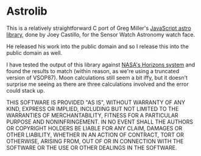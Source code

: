 # Astrolib

This is a relatively straightforward C port of Greg Miller's [JavaScript astro library](https://github.com/gmiller123456/astrogreg), done by Joey Castillo, for the Sensor Watch Astronomy watch face.

He released his work into the public domain and so I release this into the public domain as well.

I have tested the output of this library against [NASA's Horizons system](https://ssd.jpl.nasa.gov/horizons/app.html#/) and found the results to match (within reason, as we're using a truncated version of VSOP87). Moon calculations still seem a bit iffy, but it doesn't surprise me seeing as there are three calculations involved and the error could stack up.

THIS SOFTWARE IS PROVIDED "AS IS", WITHOUT WARRANTY OF ANY KIND, EXPRESS OR IMPLIED, INCLUDING BUT NOT LIMITED TO THE WARRANTIES OF MERCHANTABILITY, FITNESS FOR A PARTICULAR PURPOSE AND NONINFRINGEMENT. IN NO EVENT SHALL THE AUTHORS OR COPYRIGHT HOLDERS BE LIABLE FOR ANY CLAIM, DAMAGES OR OTHER LIABILITY, WHETHER IN AN ACTION OF CONTRACT, TORT OR OTHERWISE, ARISING FROM, OUT OF OR IN CONNECTION WITH THE SOFTWARE OR THE USE OR OTHER DEALINGS IN THE SOFTWARE.
